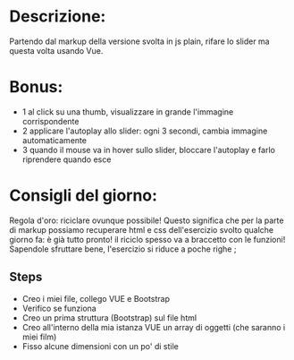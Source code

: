 # Descrizione:
Partendo dal markup della versione svolta in js plain, rifare lo slider ma questa volta usando Vue.



# Bonus: 
- 1 al click su una thumb, visualizzare in grande l'immagine corrispondente
- 2 applicare l'autoplay allo slider: ogni 3 secondi, cambia immagine automaticamente
- 3 quando il mouse va in hover sullo slider, bloccare l'autoplay e farlo riprendere quando esce

# Consigli del giorno:
Regola d'oro: riciclare ovunque possibile! Questo significa che per la parte di markup possiamo recuperare html e css dell'esercizio svolto qualche giorno fa: è già tutto pronto!
il riciclo spesso va a braccetto con le funzioni! Sapendole sfruttare bene, l'esercizio si riduce a poche righe ;

## Steps
- Creo i miei file, collego VUE e Bootstrap
- Verifico se funziona
- Creo un prima struttura (Bootstrap) sul file html
- Creo all'interno della mia istanza VUE un array di oggetti (che saranno i miei film)
- Fisso alcune dimensioni con un po' di stile